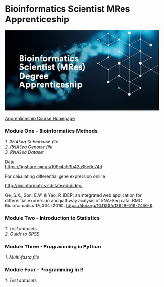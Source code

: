 # Bioinformatics Scientist MRes Apprenticeship

![](misc/Bioinformatics.jpg)

[Apprenticeship Course Homepage](https://www.nottingham.ac.uk/vet/study-with-us/degree-apprenticeships/level-7-bioinformatics-scientist-degree-apprenticeship.aspx)

### **Module One - Bioinformatics Methods**

*1. RNASeq Submission file*  
*2. RNASeq Genome file*  
*3. RNASeq Dataset*


Data  
https://figshare.com/s/109c4c53b42a65e6e74d  

For calculating differential gene expression online

http://bioinformatics.sdstate.edu/idep/

Ge, S.X., Son, E.W. & Yao, R. iDEP: an integrated web application for differential expression and pathway analysis of RNA-Seq data. BMC Bioinformatics 19, 534 (2018). https://doi.org/10.1186/s12859-018-2486-6

### **Module Two - Introduction to Statistics**

*1. Test datasets*  
*2. Guide to SPSS*

### **Module Three - Programming in Python**

*1. Multi-fasta file*

### **Module Four - Programming in R**

*1. Test datasets*
